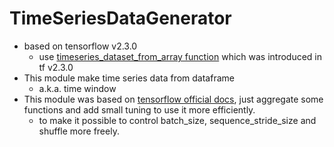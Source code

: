 # TimeSeriesDataGenerator
- based on tensorflow v2.3.0
    - use [timeseries_dataset_from_array function](https://www.tensorflow.org/api_docs/python/tf/keras/preprocessing/timeseries_dataset_from_array) which was introduced in tf v2.3.0 
- This module make time series data from dataframe
    - a.k.a. time window
- This module was based on [tensorflow official docs](https://www.tensorflow.org/tutorials/structured_data/time_series#data_windowing), just aggregate some functions and add small tuning to use it more efficiently.
    - to make it possible to control batch_size, sequence_stride_size and shuffle more freely.
